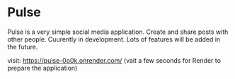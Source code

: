 # Pulse

Pulse is a very simple social media application. Create and share posts with other people.
Cuurently in development. Lots of features will be added in the future.

visit: https://pulse-0o0k.onrender.com/ (vait a few seconds for Render to prepare the application)
